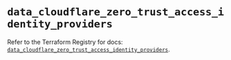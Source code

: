 # `data_cloudflare_zero_trust_access_identity_providers`

Refer to the Terraform Registry for docs: [`data_cloudflare_zero_trust_access_identity_providers`](https://registry.terraform.io/providers/cloudflare/cloudflare/5.1.0/docs/data-sources/zero_trust_access_identity_providers).
